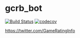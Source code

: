 # gcrb_bot

[![Build Status](https://travis-ci.org/sapphiredev/gcrb_bot.svg?branch=master)](https://travis-ci.org/sapphiredev/gcrb_bot)
[![codecov](https://codecov.io/gh/sapphiredev/gcrb_bot/branch/master/graph/badge.svg)](https://codecov.io/gh/sapphiredev/gcrb_bot)

https://twitter.com/GameRatingInfo
